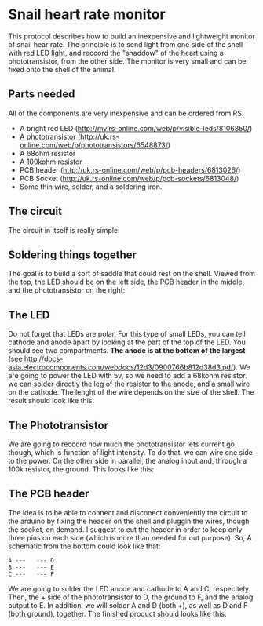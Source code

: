Snail heart rate monitor
========================

This protocol describes how to build an inexpensive and lightweight monitor of snail hear rate.
The principle is to send light from one side of the shell with red LED light, and reccord the "shaddow" of the heart using a phototransistor, from the other side.
The monitor is very small and can be fixed onto the shell of the animal.


Parts needed
--------------------
All of the components are very inexpensive and can be ordered from RS.

* A bright red LED (http://my.rs-online.com/web/p/visible-leds/8106850/)
* A phototransistor (http://uk.rs-online.com/web/p/phototransistors/6548873/)
* A 68ohm resistor
* A 100kohm resistor
* PCB header (http://uk.rs-online.com/web/p/pcb-headers/6813026/)
* PCB Socket (http://uk.rs-online.com/web/p/pcb-sockets/6813048/)
* Some thin wire, solder, and a soldering iron.


The circuit
----------------------
The circuit in itself is really simple:




Soldering things together
----------------------
The goal is to build a sort of saddle that could rest on the shell.
Viewed from the top, the LED should be on the left side, the PCB header in the middle,
and the phototransistor on the right:


The LED
--------------

Do not forget that LEDs are polar. For this type of small LEDs, you can tell cathode and anode apart by looking at the part of the top of the LED.
You should see two compartments. **The anode is at the bottom of the largest** (see http://docs-asia.electrocomponents.com/webdocs/12d3/0900766b812d38d3.pdf).
We are going to power the LED with 5v, so we need to add a 68kohm resistor.
we can solder directly the leg of the resistor to the anode, and a small wire on the cathode.
The lenght of the wire depends on the size of the shell.
The result should look like this:



The Phototransistor
--------------

We are going to reccord how much the phototransistor lets current go though, which is function of light intensity.
To do that, we can wire one side to the power. On the other side in parallel, the analog input and, through a 100k resistor, the ground.
This looks like this:




The PCB header
--------------

The idea is to be able to connect and disconect conveniently the circuit to the arduino by fixing the header on the shell and pluggin the wires, though the socket, on demand.
I suggest to cut the header in order to keep only three pins on each side (which is more than needed for out purpose).
So, A schematic from the bottom could look like that:
```
A ---   --- D
B ---   --- E
C ---   --- F
```

We are going to solder the LED anode and cathode to A and C, respecitely.
Then, the + side of the phototransistor to D, the ground to F, and the analog output to E.
In addition, we will solder A and D (both +), as well as D and F (both ground), together.
The finished product should looks like this:













 
 


